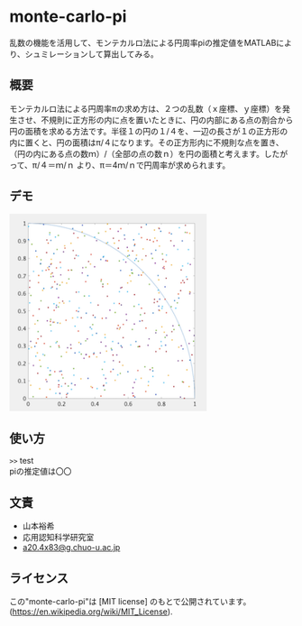 # monte-carlo-pi
乱数の機能を活用して、モンテカルロ法による円周率piの推定値をMATLABにより、シュミレーションして算出してみる。

## 概要
モンテカルロ法による円周率πの求め方は、２つの乱数（ｘ座標、ｙ座標）を発生させ、不規則に正方形の内に点を置いたときに、円の内部にある点の割合から円の面積を求める方法です。半径１の円の１/４を、一辺の長さが１の正方形の内に置くと、円の面積はπ/４になります。その正方形内に不規則な点を置き、（円の内にある点の数ｍ）/（全部の点の数ｎ）を円の面積と考えます。したがって、π/４＝ｍ/ｎ より、π＝4ｍ/ｎで円周率が求められます。

## デモ
<img src="image/test.png" width="350" height="350">

## 使い方
`>>` test <br>
piの推定値は〇〇

## 文責
* 山本裕希
* 応用認知科学研究室
* a20.4x83@g.chuo-u.ac.jp

## ライセンス
この"monte-carlo-pi"は [MIT license] のもとで公開されています。(https://en.wikipedia.org/wiki/MIT_License).


